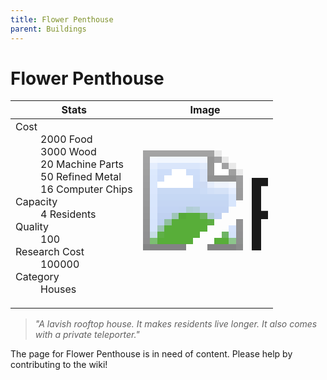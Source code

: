 ```yaml
---
title: Flower Penthouse
parent: Buildings
---
```

# Flower Penthouse

[//]: # (Pre-generated content)
<table><thead><tr><th>Stats</th><th>Image</th></tr></thead><tbody><tr><td><dl><dt>Cost</dt><dd>2000 Food<br>3000 Wood<br>20 Machine Parts<br>50 Refined Metal<br>16 Computer Chips</dd><dt>Capacity</dt><dd>4 Residents</dd><dt>Quality</dt><dd>100</dd><dt>Research Cost</dt><dd>100000</dd><dt>Category</dt><dd>Houses</dd></dl></td><td><style>.building-image {width: 200px;height: 200px;overflow: hidden;position: relative;}.building-image img {image-rendering: pixelated;object-fit: none;transform: scale(10);transform-origin: left top;position: absolute;left: 0;top: 0;}</style><div class="building-image"><img style="object-position: -906px -801px;" src="https://tfe2-wiki.github.io/assets/sprites.png" alt="Flower Penthouse Back"><img style="object-position: -884px -801px;" src="https://tfe2-wiki.github.io/assets/sprites.png" alt="Flower Penthouse"></div></td></tr></tbody></table><blockquote><i>"A lavish rooftop house. It makes residents live longer. It also comes with a private teleporter."</i></blockquote>

The page for Flower Penthouse is in need of content. Please help by contributing to the wiki!
